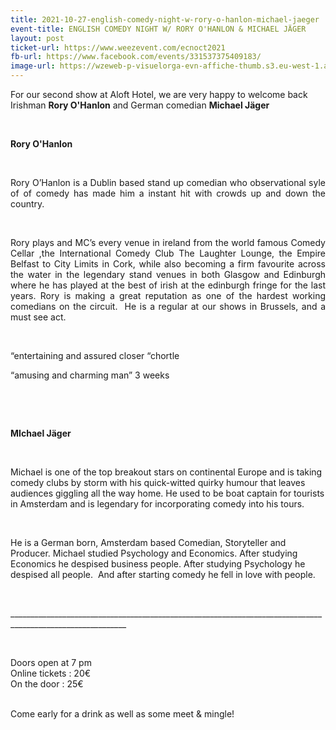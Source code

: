```yaml
---
title: 2021-10-27-english-comedy-night-w-rory-o-hanlon-michael-jaeger
event-title: ENGLISH COMEDY NIGHT W/ RORY O'HANLON & MICHAEL JÄGER
layout: post
ticket-url: https://www.weezevent.com/ecnoct2021
fb-url: https://www.facebook.com/events/331537375409183/
image-url: https://wzeweb-p-visuelorga-evn-affiche-thumb.s3.eu-west-1.amazonaws.com/affiche_766734.thumb53700.1633258386.jpg
---
```

<p>For our second show at Aloft Hotel, we are very happy to welcome back Irishman <strong>Rory O'Hanlon</strong> and German comedian <strong>Michael Jäger</strong></p><p>&nbsp;</p><p><strong>Rory O'Hanlon</strong></p><p>&nbsp;</p><p style="text-align:justify;">Rory O’Hanlon is a Dublin based stand up comedian who observational syle of of comedy has made him a instant hit with crowds up and down the country.</p><p style="text-align:justify;">&nbsp;</p><p style="text-align:justify;">Rory plays and MC’s every venue in ireland from the world famous Comedy Cellar ,the International Comedy Club The Laughter Lounge, the Empire Belfast to City Limits in Cork, while also becoming a firm favourite across the water in the legendary stand venues in both Glasgow and Edinburgh where he has played at the best of irish at the edinburgh fringe for the last years.&nbsp;Rory is making a great reputation as one of the hardest working comedians on the circuit.&nbsp; He is a regular at our shows in Brussels, and a must see act.</p><p style="text-align:justify;">&nbsp;</p><p style="text-align:justify;">“entertaining and assured closer “chortle</p><p style="text-align:justify;">“amusing and charming man” 3 weeks</p><p>&nbsp;</p><p>&nbsp;</p><p><strong>MIchael Jäger</strong></p><p>&nbsp;</p><p>Michael is one of the top breakout stars on continental Europe and is taking comedy clubs by storm with his quick-witted quirky humour that leaves audiences giggling all the way home. He used to be boat captain for tourists in Amsterdam and is legendary for incorporating comedy into his tours.</p><p>&nbsp;</p><p>He is a German born, Amsterdam based Comedian, Storyteller and Producer. Michael studied Psychology and Economics. After studying Economics he despised&nbsp;business people. After studying Psychology he despised all people. &nbsp;And after starting&nbsp;comedy he fell in love with people.</p><p>&nbsp;</p><p>___________________________________________________________________________________________________________</p><p>&nbsp;</p><p><span><span>Doors open at 7 pm<br>Online tickets : 20€<br>On the door : 25€</span></span></p><p><br>Come early for a drink as well as some meet &amp; mingle!</p>
